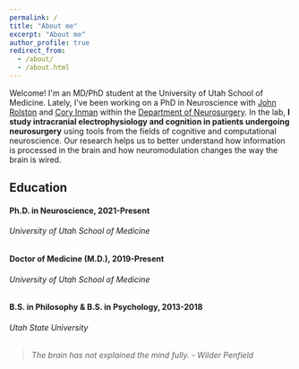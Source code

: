 ```yaml
---
permalink: /
title: "About me"
excerpt: "About me"
author_profile: true
redirect_from:
  - /about/
  - /about.html
---
```


Welcome! I'm an MD/PhD student at the University of Utah School of Medicine. Lately, I've been working on a PhD in Neuroscience with [John Rolston](https://www.rolstonlab.com) and [Cory Inman](http://inman-lab.com/) within the [Department of Neurosurgery](https://medicine.utah.edu/neurosurgery/). In the lab, **I study intracranial electrophysiology and cognition in patients undergoing neurosurgery** using tools from the fields of cognitive and computational neuroscience. Our research helps us to better understand how information is processed in the brain and how neuromodulation changes the way the brain is wired.

## Education

#### Ph.D. in Neuroscience, 2021-Present
###### *University of Utah School of Medicine*

#### Doctor of Medicine (M.D.), 2019-Present
###### *University of Utah School of Medicine*

#### B.S. in Philosophy & B.S. in Psychology, 2013-2018
###### *Utah State University*

> *The brain has not explained the mind fully. - Wilder Penfield*

